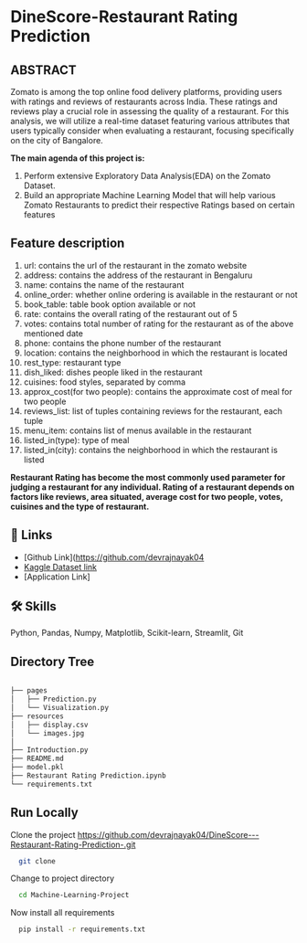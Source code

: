 # DineScore-Restaurant Rating Prediction
## ABSTRACT
Zomato is among the top online food delivery platforms, providing users with ratings and reviews of restaurants across India. These ratings and reviews play a crucial role in assessing the quality of a restaurant. For this analysis, we will utilize a real-time dataset featuring various attributes that users typically consider when evaluating a restaurant, focusing specifically on the city of Bangalore.

**The main agenda of this project is:**
1. Perform extensive Exploratory Data Analysis(EDA) on the Zomato Dataset.
2. Build an appropriate Machine Learning Model that will help various Zomato Restaurants to predict their respective Ratings based on certain features

## Feature description
1. url: contains the url of the restaurant in the zomato website
2. address: contains the address of the restaurant in Bengaluru
3. name: contains the name of the restaurant
4. online_order: whether online ordering is available in the restaurant or not
5. book_table: table book option available or not
6. rate: contains the overall rating of the restaurant out of 5
7. votes: contains total number of rating for the restaurant as of the above mentioned date
8. phone: contains the phone number of the restaurant
9. location: contains the neighborhood in which the restaurant is located
10. rest_type: restaurant type
11. dish_liked: dishes people liked in the restaurant
12. cuisines: food styles, separated by comma
13. approx_cost(for two people): contains the approximate cost of meal for two people
14. reviews_list: list of tuples containing reviews for the restaurant, each tuple
15. menu_item: contains list of menus available in the restaurant
16. listed_in(type): type of meal
17. listed_in(city): contains the neighborhood in which the restaurant is listed

**Restaurant Rating has become the most commonly used parameter for judging a restaurant for any individual. Rating of a restaurant depends on factors like reviews, area situated, average cost for two people, votes, cuisines and the type of restaurant.**


## 🔗 Links

 - [Github Link](https://github.com/devrajnayak04
 - [Kaggle Dataset link](https://www.kaggle.com/datasets/himanshupoddar/zomato-bangalore-restaurants)
 - [Application Link]

## 🛠 Skills
Python, Pandas, Numpy, Matplotlib, Scikit-learn, Streamlit, Git

## Directory Tree
```bash

├── pages
│   ├── Prediction.py
│   └── Visualization.py
├── resources
│   ├── display.csv
│   └── images.jpg
│    
├── Introduction.py
├── README.md
├── model.pkl
├── Restaurant Rating Prediction.ipynb
└── requirements.txt
```

## Run Locally

Clone the project https://github.com/devrajnayak04/DineScore---Restaurant-Rating-Prediction-.git

```bash
  git clone 
```

Change to project directory

```bash
  cd Machine-Learning-Project
```
Now install all requirements

```bash
  pip install -r requirements.txt

```

